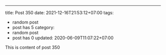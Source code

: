 ---
title: Post 350
date: 2021-12-16T21:53:12+07:00
tags:
  - random post
  - post has 5
category:
  - random post
  - post has 0
updated: 2020-06-09T11:07:22+07:00

This is content of post 350
